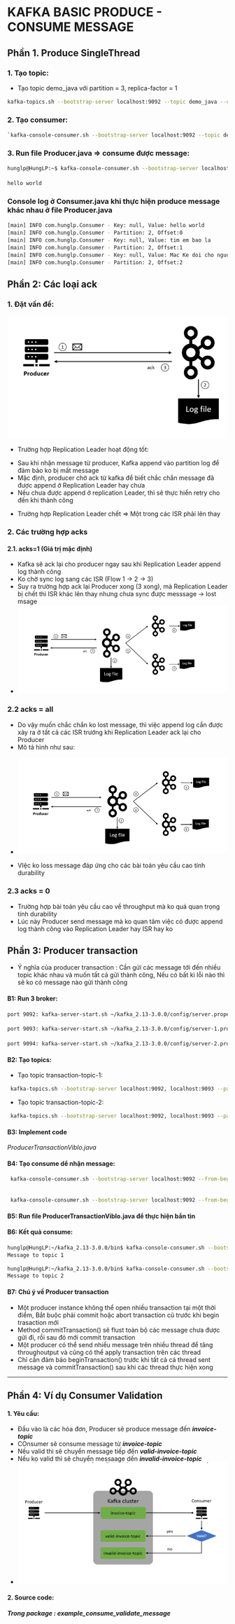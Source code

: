 # KAFKA BASIC PRODUCE - CONSUME MESSAGE


## Phần 1. Produce SingleThread
### 1. Tạo topic:
- Tạo topic demo_java với partition = 3, replica-factor = 1 
```bash
kafka-topics.sh --bootstrap-server localhost:9092 --topic demo_java --create --partitions 3 --replication-factor 1
```

### 2. Tạo consumer:
```bash
`kafka-console-consumer.sh --bootstrap-server localhost:9092 --topic demo_java`
```
### 3. Run file Producer.java  =>  consume được message:
```bash
hunglp@HungLP:~$ kafka-console-consumer.sh --bootstrap-server localhost:9092 --topic demo_java

hello world
```

### Console log ở Consumer.java khi thực hiện produce message khác nhau ở file Producer.java

```bash
[main] INFO com.hunglp.Consumer - Key: null, Value: hello world
[main] INFO com.hunglp.Consumer - Partition: 2, Offset:0
[main] INFO com.hunglp.Consumer - Key: null, Value: tim em bao la
[main] INFO com.hunglp.Consumer - Partition: 2, Offset:1
[main] INFO com.hunglp.Consumer - Key: null, Value: Mac Ke doi cho nguoi ta
[main] INFO com.hunglp.Consumer - Partition: 2, Offset:2
```

## Phần 2: Các loại ack

### 1. Đặt vấn đề:

![img.png](imgs/img.png)
-  Trường hợp Replication Leader hoạt động tốt:
  + Sau khi nhận message từ producer, Kafka append vào partition log để đảm bảo ko bị mất message
  +  Mặc định, producer chờ ack từ kafka để biết chắc chắn message đã được append ở Replication Leader hay chưa
  + Nếu chưa được append ở replication Leader, thì sẽ thực hiển retry cho đến khi thành công

- Trường hợp Replication Leader chết  => Một trong các ISR phải lên thay

### 2. Các trường hợp acks
#### 2.1. acks=1 (Giá trị  mặc định)

- Kafka sẽ ack lại cho producer ngay sau khi Replication Leader append log thành công
- Ko chờ sync log sang các ISR (Flow 1 -> 2 -> 3)
- Suy ra trường hợp ack lại Producer xong (3 xong), mà Replication Leader bị chết thì ISR khác lên thay nhưng chưa sync được messsage -> lost msage
- ![img.png](imgs/1.png)

### 2.2 acks = all
- Do vậy muốn chắc chắn ko lost message, thì việc append log  cần được xảy ra ở tất cả các ISR trướng khi Replication Leader ack lại cho Producer
- Mô tả hình như sau:
 + ![img.png](imgs/2.png)
- VIệc ko loss message đáp ứng cho các bài toán yêu cầu cao tính durability


### 2.3 acks = 0
- Trường hợp bài toán yêu cầu cao về throughput mà ko quá quan trọng tính durability
- Lúc này Producer send message mà ko quan tâm việc có được append log thành công vào Replication Leader hay ISR hay ko


## Phần 3: Producer transaction
- Ý nghĩa của producer transaction : Cần gửi các message tới đến nhiều topic khác nhau và muốn tất cả gửi thành công, Nếu có bất kì lỗi nào thì sẽ ko có message nào gửi thành công

 #### B1: Run 3 broker:
```bash
port 9092: kafka-server-start.sh ~/kafka_2.13-3.0.0/config/server.properties

port 9093: kafka-server-start.sh ~/kafka_2.13-3.0.0/config/server-1.properties

port 9094: kafka-server-start.sh ~/kafka_2.13-3.0.0/config/server-2.properties
```

#### B2: Tạo  topics: 
- Tạo topic transaction-topic-1:
```bash
 kafka-topics.sh --bootstrap-server localhost:9092, localhost:9093 --partitions 5 --replication-factor 3 --config min.insync.replicas=2 --topic transaction-topic-1 --create 
```

- Tạo topic transaction-topic-2:
```bash
 kafka-topics.sh --bootstrap-server localhost:9092, localhost:9093 --partitions 5 --replication-factor 3 --config min.insync.replicas=2 --topic transaction-topic-2 --create 
```

#### B3: Implement code
 _ProducerTransactionViblo.java_
 

#### B4: Tạo consume dể nhận message:
```bash
 kafka-console-consumer.sh --bootstrap-server localhost:9092 --from-beginning  --topic transaction-topic-1
```

```bash 

 kafka-console-consumer.sh --bootstrap-server localhost:9092 --from-beginning  --topic transaction-topic-2
```

#### B5: Run file ProducerTransactionViblo.java để thực hiện bắn tin


#### B6: Kết quả consume: 

```bash
hunglp@HungLP:~/kafka_2.13-3.0.0/bin$ kafka-console-consumer.sh --bootstrap-server localhost:9092 --topic transaction-topic-1
Message to topic 1
```

```bash
hunglp@HungLP:~/kafka_2.13-3.0.0/bin$ kafka-console-consumer.sh --bootstrap-server localhost:9092 --topic transaction-topic-1
Message to topic 2
```

#### B7: Chú ý về Producer transaction
- Một producer instance không thể open nhiều transaction tại một thời điểm, Bắt buộc phải commit hoặc abort transaction cũ trước khi begin trasaction mới
- Method commitTransaction() sẽ flust toàn bộ các message chưa được gửi đi, rồi sau đó mới commit transaction
- Một producer có thể send nhiều message trên nhiều thread để tăng throughoutput và cũng có thể apply transaction trên các thread
- Chỉ cần đảm bảo beginTransaction() trước khi tất cả cá thread sent message và commitTransaction() sau khi các thread thực hiện xong


------------------------------------------------------------------------------------------------------------------------

## Phần 4: Ví dụ Consumer Validation
#### 1. Yêu cầu:
- Đầu vào là các hóa đơn, Producer sẽ produce message đến _**invoice-topic**_
- COnsumer sẽ consume message từ _**invoice-topic**_
- Nếu valid thì sẽ chuyển message tiếp đến **_valid-invoice-topic_**
- Nếu ko valid thì sẽ chuyển messaage dến _**invalid-invoice-topic**_
- ![3.png](imgs/3.png)
#### 2. Source code: 
**_Trong package : example_consume_validate_message_**